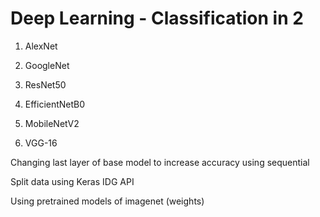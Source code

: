 # Deep Learning - Classification in 2


1) AlexNet

2) GoogleNet

3) ResNet50

4) EfficientNetB0

5) MobileNetV2

6) VGG-16

Changing last layer of base model to increase accuracy using sequential

Split data using Keras IDG API

Using pretrained models of imagenet (weights)
